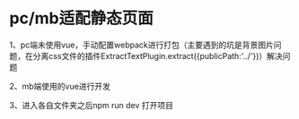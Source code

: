 # pc/mb适配静态页面
1、pc端未使用vue，手动配置webpack进行打包（主要遇到的坑是背景图片问题，在分离css文件的插件ExtractTextPlugin.extract({publicPath:'../'})）解决问题

2、mb端使用的vue进行开发

3、进入各自文件夹之后npm run dev 打开项目
